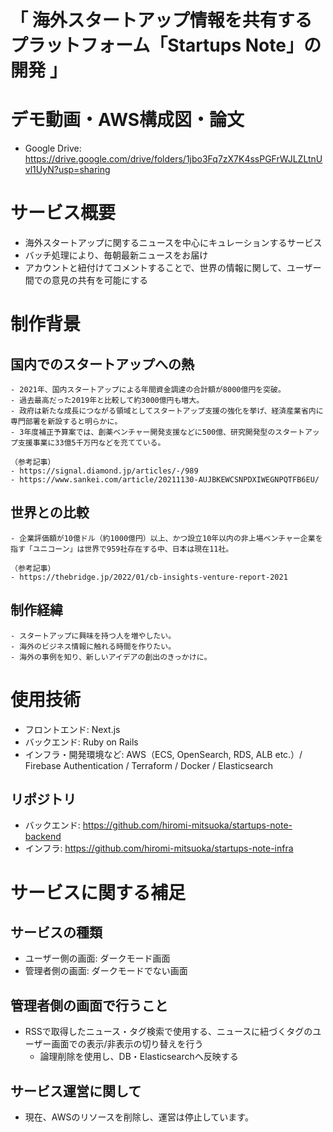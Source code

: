 # 「 海外スタートアップ情報を共有するプラットフォーム「Startups Note」の開発 」

# デモ動画・AWS構成図・論文
- Google Drive: https://drive.google.com/drive/folders/1jbo3Fq7zX7K4ssPGFrWJLZLtnUvl1UyN?usp=sharing

# サービス概要
- 海外スタートアップに関するニュースを中心にキュレーションするサービス
- バッチ処理により、毎朝最新ニュースをお届け
- アカウントと紐付けてコメントすることで、世界の情報に関して、ユーザー間での意見の共有を可能にする

# 制作背景

## 国内でのスタートアップへの熱

```
- 2021年、国内スタートアップによる年間資金調達の合計額が8000億円を突破。
- 過去最高だった2019年と比較して約3000億円も増大。
- 政府は新たな成長につながる領域としてスタートアップ支援の強化を挙げ、経済産業省内に専門部署を新設すると明らかに。
- 3年度補正予算案では、創薬ベンチャー開発支援などに500億、研究開発型のスタートアップ支援事業に33億5千万円などを充てている。

（参考記事）
- https://signal.diamond.jp/articles/-/989
- https://www.sankei.com/article/20211130-AUJBKEWCSNPDXIWEGNPQTFB6EU/
```

## 世界との比較

```
- 企業評価額が10億ドル（約1000億円）以上、かつ設立10年以内の非上場ベンチャー企業を指す「ユニコーン」は世界で959社存在する中、日本は現在11社。

（参考記事）
- https://thebridge.jp/2022/01/cb-insights-venture-report-2021
```

## 制作経緯

```
- スタートアップに興味を持つ人を増やしたい。
- 海外のビジネス情報に触れる時間を作りたい。
- 海外の事例を知り、新しいアイデアの創出のきっかけに。
```


# 使用技術
- フロントエンド: Next.js
- バックエンド: Ruby on Rails
- インフラ・開発環境など: AWS（ECS, OpenSearch, RDS, ALB etc.）/ Firebase Authentication / Terraform / Docker / Elasticsearch

## リポジトリ
- バックエンド: https://github.com/hiromi-mitsuoka/startups-note-backend
- インフラ: https://github.com/hiromi-mitsuoka/startups-note-infra

# サービスに関する補足

## サービスの種類
- ユーザー側の画面: ダークモード画面
- 管理者側の画面: ダークモードでない画面

## 管理者側の画面で行うこと
- RSSで取得したニュース・タグ検索で使用する、ニュースに紐づくタグのユーザー画面での表示/非表示の切り替えを行う
  - 論理削除を使用し、DB・Elasticsearchへ反映する

## サービス運営に関して
- 現在、AWSのリソースを削除し、運営は停止しています。


